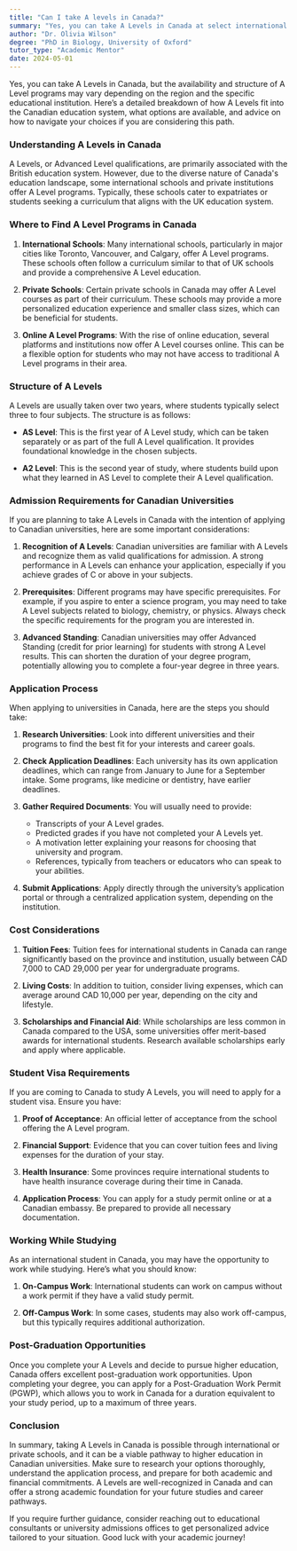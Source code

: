 ```yaml
---
title: "Can I take A levels in Canada?"
summary: "Yes, you can take A Levels in Canada at select international and private schools, but availability varies by region and institution."
author: "Dr. Olivia Wilson"
degree: "PhD in Biology, University of Oxford"
tutor_type: "Academic Mentor"
date: 2024-05-01
---
```


Yes, you can take A Levels in Canada, but the availability and structure of A Level programs may vary depending on the region and the specific educational institution. Here’s a detailed breakdown of how A Levels fit into the Canadian education system, what options are available, and advice on how to navigate your choices if you are considering this path.

### Understanding A Levels in Canada

A Levels, or Advanced Level qualifications, are primarily associated with the British education system. However, due to the diverse nature of Canada's education landscape, some international schools and private institutions offer A Level programs. Typically, these schools cater to expatriates or students seeking a curriculum that aligns with the UK education system.

### Where to Find A Level Programs in Canada

1. **International Schools**: Many international schools, particularly in major cities like Toronto, Vancouver, and Calgary, offer A Level programs. These schools often follow a curriculum similar to that of UK schools and provide a comprehensive A Level education.

2. **Private Schools**: Certain private schools in Canada may offer A Level courses as part of their curriculum. These schools may provide a more personalized education experience and smaller class sizes, which can be beneficial for students.

3. **Online A Level Programs**: With the rise of online education, several platforms and institutions now offer A Level courses online. This can be a flexible option for students who may not have access to traditional A Level programs in their area.

### Structure of A Levels

A Levels are usually taken over two years, where students typically select three to four subjects. The structure is as follows:

- **AS Level**: This is the first year of A Level study, which can be taken separately or as part of the full A Level qualification. It provides foundational knowledge in the chosen subjects.
  
- **A2 Level**: This is the second year of study, where students build upon what they learned in AS Level to complete their A Level qualification.

### Admission Requirements for Canadian Universities

If you are planning to take A Levels in Canada with the intention of applying to Canadian universities, here are some important considerations:

1. **Recognition of A Levels**: Canadian universities are familiar with A Levels and recognize them as valid qualifications for admission. A strong performance in A Levels can enhance your application, especially if you achieve grades of C or above in your subjects.

2. **Prerequisites**: Different programs may have specific prerequisites. For example, if you aspire to enter a science program, you may need to take A Level subjects related to biology, chemistry, or physics. Always check the specific requirements for the program you are interested in.

3. **Advanced Standing**: Canadian universities may offer Advanced Standing (credit for prior learning) for students with strong A Level results. This can shorten the duration of your degree program, potentially allowing you to complete a four-year degree in three years.

### Application Process

When applying to universities in Canada, here are the steps you should take:

1. **Research Universities**: Look into different universities and their programs to find the best fit for your interests and career goals. 

2. **Check Application Deadlines**: Each university has its own application deadlines, which can range from January to June for a September intake. Some programs, like medicine or dentistry, have earlier deadlines.

3. **Gather Required Documents**: You will usually need to provide:
   - Transcripts of your A Level grades.
   - Predicted grades if you have not completed your A Levels yet.
   - A motivation letter explaining your reasons for choosing that university and program.
   - References, typically from teachers or educators who can speak to your abilities.

4. **Submit Applications**: Apply directly through the university’s application portal or through a centralized application system, depending on the institution.

### Cost Considerations

1. **Tuition Fees**: Tuition fees for international students in Canada can range significantly based on the province and institution, usually between CAD 7,000 to CAD 29,000 per year for undergraduate programs. 

2. **Living Costs**: In addition to tuition, consider living expenses, which can average around CAD 10,000 per year, depending on the city and lifestyle.

3. **Scholarships and Financial Aid**: While scholarships are less common in Canada compared to the USA, some universities offer merit-based awards for international students. Research available scholarships early and apply where applicable.

### Student Visa Requirements

If you are coming to Canada to study A Levels, you will need to apply for a student visa. Ensure you have:

1. **Proof of Acceptance**: An official letter of acceptance from the school offering the A Level program.
   
2. **Financial Support**: Evidence that you can cover tuition fees and living expenses for the duration of your stay.

3. **Health Insurance**: Some provinces require international students to have health insurance coverage during their time in Canada.

4. **Application Process**: You can apply for a study permit online or at a Canadian embassy. Be prepared to provide all necessary documentation.

### Working While Studying

As an international student in Canada, you may have the opportunity to work while studying. Here’s what you should know:

1. **On-Campus Work**: International students can work on campus without a work permit if they have a valid study permit.

2. **Off-Campus Work**: In some cases, students may also work off-campus, but this typically requires additional authorization.

### Post-Graduation Opportunities

Once you complete your A Levels and decide to pursue higher education, Canada offers excellent post-graduation work opportunities. Upon completing your degree, you can apply for a Post-Graduation Work Permit (PGWP), which allows you to work in Canada for a duration equivalent to your study period, up to a maximum of three years.

### Conclusion

In summary, taking A Levels in Canada is possible through international or private schools, and it can be a viable pathway to higher education in Canadian universities. Make sure to research your options thoroughly, understand the application process, and prepare for both academic and financial commitments. A Levels are well-recognized in Canada and can offer a strong academic foundation for your future studies and career pathways. 

If you require further guidance, consider reaching out to educational consultants or university admissions offices to get personalized advice tailored to your situation. Good luck with your academic journey!
    